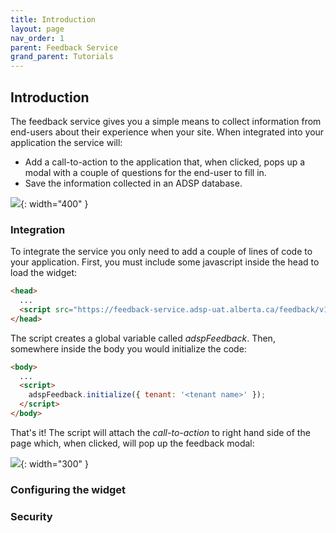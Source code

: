```yaml
---
title: Introduction
layout: page
nav_order: 1
parent: Feedback Service
grand_parent: Tutorials
---
```


## Introduction

The feedback service gives you a simple means to collect information from end-users about their experience when your site. When integrated into your application the service will:

- Add a call-to-action to the application that, when clicked, pops up a modal with a couple of questions for the end-user to fill in.
- Save the information collected in an ADSP database.

![](/adsp-monorepo/assets/feedback-service/feedbackWidget.png){: width="400" }

### Integration

To integrate the service you only need to add a couple of lines of code to your application. First, you must include some javascript inside the head to load the widget:

```html
<head>
  ...
  <script src="https://feedback-service.adsp-uat.alberta.ca/feedback/v1/script/adspFeedback.js"></script>
</head>
```

The script creates a global variable called _adspFeedback_. Then, somewhere inside the body you would initialize the code:

```html
<body>
  ...
  <script>
    adspFeedback.initialize({ tenant: '<tenant name>' });
  </script>
</body>
```

That's it! The script will attach the _call-to-action_ to right hand side of the page which, when clicked, will pop up the feedback modal:

![](/adsp-monorepo/assets/feedback-service/call-to-action.png){: width="300" }

### Configuring the widget

### Security
